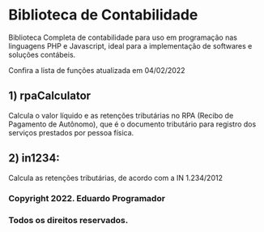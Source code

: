 # Biblioteca de Contabilidade

Biblioteca Completa de contabilidade para uso em programação nas linguagens PHP e Javascript, 
ideal para a implementação de softwares e soluções contábeis.

Confira a lista de funções atualizada em 04/02/2022

## 1) rpaCalculator
Calcula o valor líquido e as retenções tributárias 
        no RPA (Recibo de Pagamento de Autônomo), que é o documento tributário 
        para registro dos serviços prestados por pessoa física.

## 2) in1234: 
Calcula as retenções tributárias, de acordo com a IN 1.234/2012

### Copyright 2022. Eduardo Programador
### Todos os direitos reservados.
